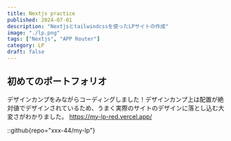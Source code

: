 ```yaml
---
title: Nextjs practice
published: 2024-07-01
description: "Nextjsとtailwindcssを使ったLPサイトの作成"
image: "./lp.png"
tags: ["Nextjs", "APP Router"]
category: LP
draft: false
---
```


## 初めてのポートフォリオ
デザインカンプをみながらコーディングしました！デザインカンプ上は配置が絶対値でデザインされているため、うまく実際のサイトのデザインに落とし込む大変さがわかりました。
https://my-lp-red.vercel.app/

::github{repo="xxx-44/my-lp"}
